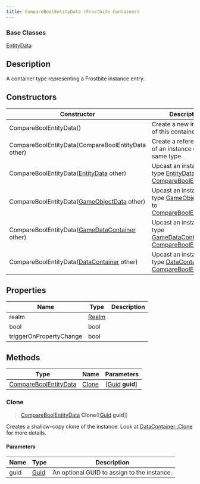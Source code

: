```yaml
---
title: CompareBoolEntityData (Frostbite Container)
---
```

### Base Classes

[EntityData](EntityData)

## Description

A container type representing a Frostbite instance entry.

## Constructors

| Constructor                                                                      | Description                                                                                                                       |
| -------------------------------------------------------------------------------- | --------------------------------------------------------------------------------------------------------------------------------- |
| CompareBoolEntityData()                                                          | Create a new instance of this container type.                                                                                     |
| CompareBoolEntityData(CompareBoolEntityData other)                               | Create a reference copy of an instance of the same type.                                                                          |
| CompareBoolEntityData([EntityData](EntityData) other)                            | Upcast an instance of type [EntityData](EntityData) to [CompareBoolEntityData](CompareBoolEntityData).                            |
| CompareBoolEntityData([GameObjectData](GameObjectData) other)                    | Upcast an instance of type [GameObjectData](GameObjectData) to [CompareBoolEntityData](CompareBoolEntityData).                    |
| CompareBoolEntityData([GameDataContainer](GameDataContainer) other)              | Upcast an instance of type [GameDataContainer](GameDataContainer) to [CompareBoolEntityData](CompareBoolEntityData).              |
| CompareBoolEntityData([DataContainer](/vext/ref/cls/shr/datacontainer) other) | Upcast an instance of type [DataContainer](/vext/ref/cls/shr/datacontainer) to [CompareBoolEntityData](CompareBoolEntityData). |

## Properties

| Name                    | Type           | Description |
| ----------------------- | -------------- | ----------- |
| realm                   | [Realm](Realm) |             |
| bool                    | bool           |             |
| triggerOnPropertyChange | bool           |             |

## Methods

| Type                                           | Name            | Parameters                                     |
| ---------------------------------------------- | --------------- | ---------------------------------------------- |
| [CompareBoolEntityData](CompareBoolEntityData) | [Clone](#clone) | \[[Guid](/vext/ref/cls/shr/guid) **guid**\] |

### Clone

> [CompareBoolEntityData](CompareBoolEntityData) **Clone**(\[[Guid](/vext/ref/cls/shr/guid) **guid**\])

Creates a shallow-copy clone of the instance. Look at [DataContainer::Clone](/vext/ref/cls/shr/datacontainer#clone) for more details.

#### Parameters

| Name | Type         | Description                                 |
| ---- | ------------ | ------------------------------------------- |
| guid | [Guid](Guid) | An optional GUID to assign to the instance. |
